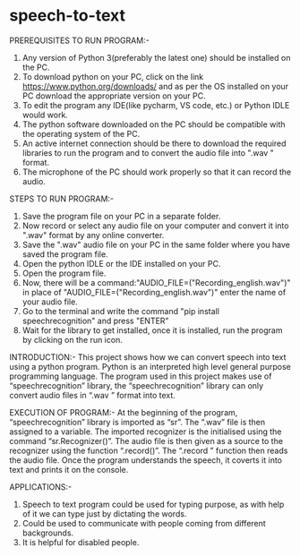 # speech-to-text

PREREQUISITES TO RUN PROGRAM:-
1)	Any version of Python 3(preferably the latest one) should be installed on the PC.
2)	To download python on your PC, click on the link https://www.python.org/downloads/ and as per the OS installed on your PC download the appropriate version on your PC.
3)	To edit the program any IDE(like pycharm, VS code, etc.) or Python IDLE would work.
4)	The python software downloaded on the PC should be compatible with the operating system of the PC.
5)	An active internet connection should be there to download the required libraries to run the program and to convert the audio file into ".wav " format.
6)	The microphone of the PC should work properly so that it can record the audio.

STEPS TO RUN PROGRAM:-
1)	Save the program file on your PC in a separate folder.
2)	Now record or select any audio file on your computer and convert it into ".wav" format by any online converter.
3)	Save the ".wav" audio file on your PC in the same folder where you have saved the program file.
4)	Open the python IDLE or the IDE installed on your PC.
5)	Open the program file.
6)	Now, there will be a command:"AUDIO_FILE=("Recording_english.wav")"
        in place of "AUDIO_FILE=("Recording_english.wav")" enter the name of your audio file.
7)	Go to the terminal and write the command "pip install speechrecognition" and press "ENTER"
8)	Wait for the library to get installed, once it is installed, run the program by clicking on the run icon.



INTRODUCTION:- 
This project shows how we can convert speech into text using a python program.
Python is an interpreted high level general purpose programming language.
The program used in this project makes use of “speechrecognition” library, the “speechrecognition” library can only convert audio files in “.wav ” format into text.

EXECUTION OF PROGRAM:-
At the beginning of the program, “speechrecognition” library is imported as “sr”.
The “.wav” file is then assigned to a variable.
The imported recognizer is the initialised using the command “sr.Recognizer()”.
The audio file is then given as a source to the recognizer using the function “.record()”.
The “.record ” function then reads the audio file.
Once the program understands the speech, it coverts it into text and prints it on the console.

APPLICATIONS:- 
1) Speech to text program could be used for typing purpose, as with help of it we can type just by dictating the words.
2) Could be used to communicate with people coming from different backgrounds.
3) It is helpful for disabled people.


